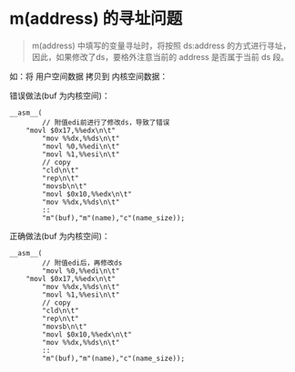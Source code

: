 # m(address) 的寻址问题

> m(address) 中填写的变量寻址时，将按照 ds:address 的方式进行寻址，因此，如果修改了ds，要格外注意当前的 address 是否属于当前 ds 段。

如：将 用户空间数据 拷贝到 内核空间数据：

错误做法(buf 为内核空间)：

```
__asm__(
		// 附值edi前进行了修改ds，导致了错误
    "movl $0x17,%%edx\n\t"
		"mov %%dx,%%ds\n\t"
		"movl %0,%%edi\n\t"
		"movl %1,%%esi\n\t"
		// copy
		"cld\n\t"
		"rep\n\t"
		"movsb\n\t"
		"movl $0x10,%%edx\n\t"
		"mov %%dx,%%ds\n\t"
		::
		"m"(buf),"m"(name),"c"(name_size));	
```

正确做法(buf 为内核空间)：

```
__asm__(
		// 附值edi后，再修改ds
		"movl %0,%%edi\n\t"
    "movl $0x17,%%edx\n\t"
		"mov %%dx,%%ds\n\t"
		"movl %1,%%esi\n\t"
		// copy
		"cld\n\t"
		"rep\n\t"
		"movsb\n\t"
		"movl $0x10,%%edx\n\t"
		"mov %%dx,%%ds\n\t"
		::
		"m"(buf),"m"(name),"c"(name_size));	
```
